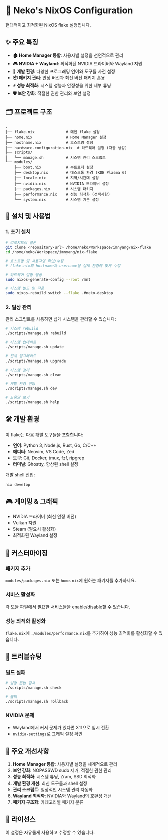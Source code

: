 # 🚀 Neko's NixOS Configuration

현대적이고 최적화된 NixOS flake 설정입니다.

## ✨ 주요 특징

- **🏠 Home Manager 통합**: 사용자별 설정을 선언적으로 관리
- **🎮 NVIDIA + Wayland**: 최적화된 NVIDIA 드라이버와 Wayland 지원
- **🔧 개발 환경**: 다양한 프로그래밍 언어와 도구들 사전 설정
- **📦 패키지 관리**: 안정 버전과 최신 버전 패키지 혼용
- **⚡ 성능 최적화**: 시스템 성능과 안정성을 위한 세부 튜닝
- **🛡️ 보안 강화**: 적절한 권한 관리와 보안 설정

## 🗂️ 프로젝트 구조

```
.
├── flake.nix              # 메인 flake 설정
├── home.nix               # Home Manager 설정
├── hostname.nix           # 호스트명 설정
├── hardware-configuration.nix  # 하드웨어 설정 (자동 생성)
├── scripts/
│   └── manage.sh          # 시스템 관리 스크립트
└── modules/
    ├── boot.nix           # 부트로더 설정
    ├── desktop.nix        # 데스크톱 환경 (KDE Plasma 6)
    ├── locale.nix         # 지역/시간대 설정
    ├── nvidia.nix         # NVIDIA 드라이버 설정
    ├── packages.nix       # 시스템 패키지
    ├── performance.nix    # 성능 최적화 (선택사항)
    └── system.nix         # 시스템 기본 설정
```

## 🚀 설치 및 사용법

### 1. 초기 설치

```bash
# 리포지토리 클론
git clone <repository-url> /home/neko/Workspace/imnyang/nix-flake
cd /home/neko/Workspace/imnyang/nix-flake

# 호스트명 및 사용자명 확인/수정
# flake.nix의 hostname과 username을 실제 환경에 맞게 수정

# 하드웨어 설정 생성
sudo nixos-generate-config --root /mnt

# 시스템 빌드 및 적용
sudo nixos-rebuild switch --flake .#neko-desktop
```

### 2. 일상 관리

관리 스크립트를 사용하면 쉽게 시스템을 관리할 수 있습니다:

```bash
# 시스템 rebuild
./scripts/manage.sh rebuild

# 시스템 업데이트
./scripts/manage.sh update

# 전체 업그레이드
./scripts/manage.sh upgrade

# 시스템 정리
./scripts/manage.sh clean

# 개발 환경 진입
./scripts/manage.sh dev

# 도움말 보기
./scripts/manage.sh help
```

## 🛠️ 개발 환경

이 flake는 다음 개발 도구들을 포함합니다:

- **언어**: Python 3, Node.js, Rust, Go, C/C++
- **에디터**: Neovim, VS Code, Zed
- **도구**: Git, Docker, tmux, fzf, ripgrep
- **터미널**: Ghostty, 향상된 shell 설정

개발 shell 진입:
```bash
nix develop
```

## 🎮 게이밍 & 그래픽

- NVIDIA 드라이버 (최신 안정 버전)
- Vulkan 지원
- Steam (필요시 활성화)
- 최적화된 Wayland 설정

## 🔧 커스터마이징

### 패키지 추가
`modules/packages.nix` 또는 `home.nix`에 원하는 패키지를 추가하세요.

### 서비스 활성화
각 모듈 파일에서 필요한 서비스들을 enable/disable할 수 있습니다.

### 성능 최적화 활성화
`flake.nix`에 `./modules/performance.nix`를 추가하여 성능 최적화를 활성화할 수 있습니다.

## 🐛 트러블슈팅

### 빌드 실패
```bash
# 설정 문법 검사
./scripts/manage.sh check

# 롤백
./scripts/manage.sh rollback
```

### NVIDIA 문제
- Wayland에서 커서 문제가 있다면 X11으로 임시 전환
- `nvidia-settings`로 그래픽 설정 확인

## 📝 주요 개선사항

1. **Home Manager 통합**: 사용자별 설정을 체계적으로 관리
2. **보안 강화**: NOPASSWD sudo 제거, 적절한 권한 관리
3. **성능 최적화**: 시스템 튜닝, Zram, SSD 최적화
4. **개발 환경 개선**: 최신 도구들과 shell 설정
5. **관리 스크립트**: 일상적인 시스템 관리 자동화
6. **Wayland 최적화**: NVIDIA와 Wayland의 호환성 개선
7. **패키지 구조화**: 카테고리별 패키지 분류

## 📄 라이선스

이 설정은 자유롭게 사용하고 수정할 수 있습니다.